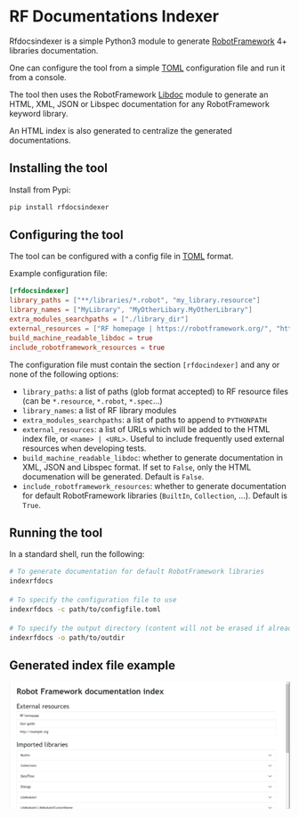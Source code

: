 # RF Documentations Indexer

Rfdocsindexer is a simple Python3 module to generate [RobotFramework](https://robotframework.org/) 4+ libraries documentation.

One can configure the tool from a simple [TOML](https://github.com/toml-lang/toml) configuration file and run it from a console.

The tool then uses the RobotFramework [Libdoc](https://robotframework.org/robotframework/latest/RobotFrameworkUserGuide.html#libdoc) module to generate an HTML, XML, JSON or Libspec documentation for any RobotFramework keyword library.

An HTML index is also generated to centralize the generated documentations.

## Installing the tool

Install from Pypi:
```bash
pip install rfdocsindexer
```

## Configuring the tool

The tool can be configured with a config file in [TOML](https://github.com/toml-lang/toml) format.

Example configuration file:

```toml
[rfdocsindexer]
library_paths = ["**/libraries/*.robot", "my_library.resource"]
library_names = ["MyLibrary", "MyOtherLibary.MyOtherLibrary"]
extra_modules_searchpaths = ["./library_dir"]
external_resources = ["RF homepage | https://robotframework.org/", "http://example.org"]
build_machine_readable_libdoc = true
include_robotframework_resources = true
```

The configuration file must contain the section `[rfdocindexer]` and any or none of the following options:

* `library_paths`: a list of paths (glob format accepted) to RF resource files (can be `*.resource`, `*.robot`, `*.spec`...)
* `library_names`: a list of RF library modules
* `extra_modules_searchpaths`: a list of paths to append to `PYTHONPATH`
* `external_resources`: a list of URLs which will be added to the HTML index file, or `<name> | <URL>`. Useful to include frequently used external resources when developing tests.
* `build_machine_readable_libdoc`: whether to generate documentation in XML, JSON and Libspec format. If set to `False`, only the HTML documenation will be generated. Default is `False`.
* `include_robotframework_resources`: whether to generate documentation for default RobotFramework libraries (`BuiltIn`, `Collection`, ...). Default is `True`.


## Running the tool

In a standard shell, run the following:

```bash
# To generate documentation for default RobotFramework libraries
indexrfdocs

# To specify the configuration file to use
indexrfdocs -c path/to/configfile.toml

# To specify the output directory (content will not be erased if already existing), default is "rfdocs"
indexrfdocs -o path/to/outdir
```

## Generated index file example

![Index file example](indexfile.gif)
